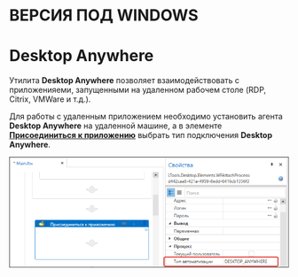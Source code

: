 # ВЕРСИЯ ПОД WINDOWS

# Desktop Anywhere

Утилита **Desktop Anywhere** позволяет взаимодействовать с приложенияеми, запущенными на удаленном рабочем столе (RDP, Citrix, VMWare и т.д.).

Для работы с удаленным приложением необходимо установить агента **Desktop Anywhere** на удаленной машине, а в элементе [**Присоединиться к приложению**](https://docs.primo-rpa.ru/primo-rpa/g_elements/el_basic/els_desktop/el_desktop_attach) выбрать тип подключения **Desktop Anywhere**.

![](../resources/tools/desk-anywhere-type.png)
